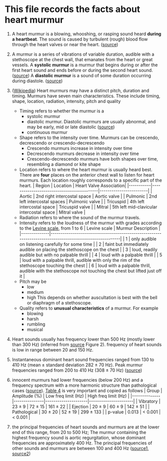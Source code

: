 # This file records the facts about heart murmur

1. A heart murmur is a blowing, whooshing, or rasping sound heard **during a heartbeat**. The sound is caused by turbulent (rough) blood flow through the heart valves or near the heart. ([source](https://medlineplus.gov/ency/article/003266.htm))

2. A murmur is a series of vibrations of variable duration, audible with a stethoscope at the chest wall, that emanates from the heart or great vessels. A **systolic murmur** is a murmur that begins during or after the first heart sound and ends before or during the second heart sound. ([source](https://www.ncbi.nlm.nih.gov/books/NBK345/)) A **diastolic murmur** is a sound of some duration occurring during diastole. ([source](https://www.ncbi.nlm.nih.gov/books/NBK346/))

3. ([Wikipedia](https://en.wikipedia.org/wiki/Heart_murmur)) Heart murmurs may have a distinct pitch, duration and timing. Murmurs have seven main characteristics. These include timing, shape, location, radiation, intensity, pitch and quality
    - Timing refers to whether the murmur is a
        - systolic murmur
        - diastolic murmur. Diastolic murmurs are usually abnormal, and may be early, mid or late diastolic ([source](https://www.utmb.edu/pedi_ed/CoreV2/Cardiology/cardiologyV2/cardiologyV24.html))
        - continuous murmur
    - Shape refers to the intensity over time. Murmurs can be crescendo, decrescendo or crescendo-decrescendo
        - Crescendo murmurs increase in intensity over time
        - Decrescendo murmurs decrease in intensity over time
        - Crescendo-decrescendo murmurs have both shapes over time, resembling a diamond or kite shape
    - Location refers to where the heart murmur is usually heard best. There are **four** places on the anterior chest wall to listen for heart murmurs. Each location roughly corresponds to a specific part of the heart.
        | Region    | Location                                  | Heart Valve Association|
        |-----------|-------------------------------------------|------------------------|
        | Aortic    | 2nd right intercostal space               | Aortic valve           |
        | Pulmonic  | 2nd left intercostal spaces               | Pulmonic valve         |
        | Tricuspid | 4th left intercostal space                | Tricuspid valve        |
        | Mitral    | 5th left mid-clavicular intercostal space | Mitral valve           |
    - Radiation refers to where the sound of the murmur travels.
    - Intensity refers to the loudness of the murmur with grades according to the [Levine scale](https://en.wikipedia.org/wiki/Levine_scale), from 1 to 6
        | Levine scale | Murmur Description                                                                                      |
        |--------------|---------------------------------------------------------------------------------------------------------|
        | 1            | only audible on listening carefully for some time                                                       |
        | 2            | faint but immediately audible on placing the stethoscope on the chest                                   |
        | 3            | loud, readily audible but with no palpable thrill                                                       |
        | 4            | loud with a palpable thrill                                                                             |
        | 5            | loud with a palpable thrill, audible with only the rim of the stethoscope touching the chest            |
        | 6            | loud with a palpable thrill, audible with the stethoscope not touching the chest but lifted just off it |
    - Pitch may be
        - low
        - medium
        - high
    This depends on whether auscultation is best with the bell or diaphragm of a stethoscope.
    - Quality refers to **unusual characteristics** of a murmur. For example
        - blowing
        - harsh
        - rumbling
        - musical

4. Heart sounds usually has frequency lower than 500 Hz (mostly lower than 300 Hz) (inferred from [source](https://biologicalproceduresonline.biomedcentral.com/articles/10.1186/1480-9222-13-7) Figure 2). frequency of heart sounds is low in range between 20 and 150 Hz.

5. Instantaneous dominant heart sound frequencies ranged from 130 to 410 Hz (mean ± standard deviation 282 ± 70 Hz). Peak murmur frequencies ranged from 200 to 410 Hz (308 ± 70 Hz) ([source](https://www.ajconline.org/article/0002-9149(89)90491-8/pdf))

6. innocent murmurs had lower frequencies (below 200 Hz) and a frequency spectrum with a more harmonic structure than pathological cases ([source](https://bmcpediatr.biomedcentral.com/articles/10.1186/1471-2431-7-23)). [Table 4](https://bmcpediatr.biomedcentral.com/articles/10.1186/1471-2431-7-23/tables/4) is very important and copied as follows
    | Group        | Amplitude (%) | Low freq limit (Hz) | High freq limit (Hz) |
    |--------------|---------------|---------------------|----------------------|
    | Vibratory    | 23 ± 9        | 72 ± 15             | 161 ± 22             |
    | Ejection     | 20 ± 9        | 60 ± 9              | 142 ± 51             |
    | Pathological | 30 ± 20       | 52 ± 19             | 299 ± 133            |
    | p-value      | 0.013         | < 0.001             | < 0.001              |

7. the principal frequencies of heart sounds and murmurs are at the lower end of this range, from 20 to 500 Hz; The murmur containing the highest frequency sound is aortic regurgitation, whose dominant frequencies are approximately 400 Hz. The principal frequencies of other sounds and murmurs are between 100 and 400 Hz ([source1](https://www.sciencedirect.com/science/article/pii/B9780323392761000391), [source2](https://www.sciencedirect.com/topics/agricultural-and-biological-sciences/heart-sounds))
